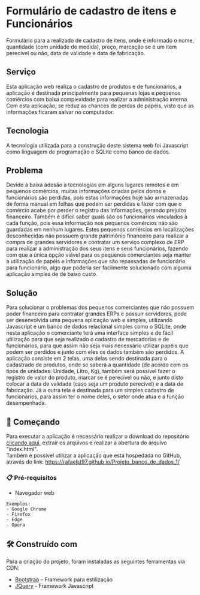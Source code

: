 # Formulário de cadastro de itens e Funcionários

Formulário para a realizado de cadastro de itens, onde é informado o nome, quantidade (com unidade de medida), preço, marcação se é um item perecível ou não, data de validade e data de fabricação.

## Serviço

  Esta aplicação web realiza o cadastro de produtos e de funcionários, a aplicação é destinada principalmente para pequenas lojas e pequenos comércios com baixa complexidade para realizar a administração interna. Com esta aplicação, se reduz as chances de perdas de papéis, visto que as informações ficaram salvar no computador.
  
## Tecnologia
  
  A tecnologia utilizada para a construção deste sistema web foi Javascript como linguagem de programação e SQLite como banco de dados.

## Problema

  Devido à baixa adesão à tecnologias em alguns lugares remotos e em pequenos comércios, muitas informações criadas pelos donos e funcionários são perdidas, pois estas informações hoje são armazenadas de forma manual em folhas que podem ser perdidas e fazer com que o comércio acabe por perder o registro das informações, gerando prejuízo financeiro. Também é difícil saber quais são os funcionários vinculados à cada função, pois essa informação nos pequenos comércios não são guardadas em nenhum lugares.
  Estes pequenos comércios em localizações desconhecidas não possuem grande patrimônio financeiro para realizar a compra de grandes servidores e contratar um serviço complexo de ERP para realizar a administração dos seus itens e seus funcionários, fazendo com que a única opção viável para os pequenos comerciantes seja manter a utilização de papéis e informações que são repassadas de funcionário para funcionário, algo que poderia ser facilmente solucionado com alguma aplicação simples de de baixo custo.
  
## Solução
  
  Para solucionar o problemas dos pequenos comerciantes que não possuem poder financeiro para contratar grandes ERPs e possuir servidores, pode ser desenvolvida uma pequena aplicação web e simples, utilizando Javascript e um banco de dados relacional simples como o SQLite, onde nesta aplicação o comerciante terá uma interface simples e de fácil utilização para que seja realizado o cadastro de mercadorias e de funcionários, para que assim não seja mais necessário utilizar papéis que podem ser perdidos e junto com eles os dados também são perdidos.
  A aplicação consiste em 2 telas, uma delas sendo destinada para o cadastrado de produtos, onde se saberá a quantidade (de acordo com os tipos de unidades: Unidade, Litro, Kg), também será possível fazer o registro de valor do produto, marcar se é perecível ou não, e junto disto colocar a data de validade (caso seja um produto perecível) e a data de fabricação. Já a outra tela é destinada para um simples cadastro de funcionários, para assim ter o nome deles, o setor onde atua e a função desempenhada.
  
## 🚀 Começando
  
Para executar a aplicação é necessário realizar o download do repositório <a href="https://github.com/rafaelst97/Formulario/archive/refs/heads/master.zip">
  clicando aqui</a>, extrair os arquivos e realizar a abertura do arquivo "index.html". <br>
Também é possível utilizar a aplicação que está hospedada no GitHub, através do link: https://rafaelst97.github.io/Projeto_banco_de_dados_1/

### 📋 Pré-requisitos

- Navegador web

```
Exemplos:
- Google Chrome
- Firefox
- Edge
- Opera
```

## 🛠️ Construído com

Para a criação do projeto, foram instaladas as seguintes ferramentas via CDN:

* [Bootstrap](https://getbootstrap.com/) - Framework para estilização
* [JQuery](https://jquery.com/) - Framework Javascript
